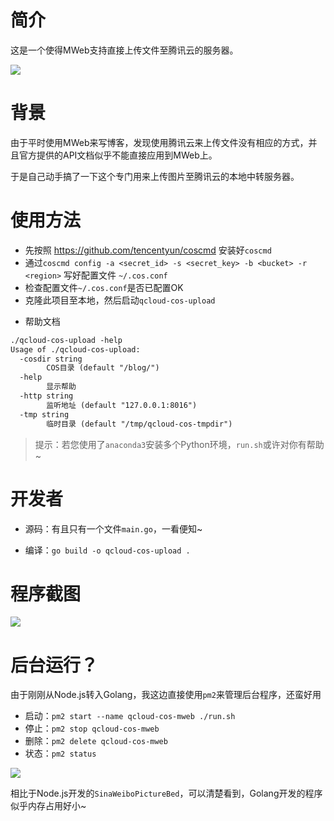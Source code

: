 # 简介

这是一个使得MWeb支持直接上传文件至腾讯云的服务器。

![](https://media-1256569450.cos.ap-chengdu.myqcloud.com/blog/15284246994720.jpg)

# 背景

由于平时使用MWeb来写博客，发现使用腾讯云来上传文件没有相应的方式，并且官方提供的API文档似乎不能直接应用到MWeb上。

于是自己动手搞了一下这个专门用来上传图片至腾讯云的本地中转服务器。

# 使用方法

- 先按照 https://github.com/tencentyun/coscmd 安装好`coscmd`
- 通过`coscmd config -a <secret_id> -s <secret_key> -b <bucket> -r <region>` 写好配置文件 `~/.cos.conf`
- 检查配置文件`~/.cos.conf`是否已配置OK
- 克隆此项目至本地，然后启动`qcloud-cos-upload`

* 帮助文档

```txt
./qcloud-cos-upload -help
Usage of ./qcloud-cos-upload:
  -cosdir string
        COS目录 (default "/blog/")
  -help
        显示帮助
  -http string
        监听地址 (default "127.0.0.1:8016")
  -tmp string
        临时目录 (default "/tmp/qcloud-cos-tmpdir")
```

> 提示：若您使用了`anaconda3`安装多个Python环境，`run.sh`或许对你有帮助~

# 开发者

* 源码：有且只有一个文件`main.go`，一看便知~

* 编译：`go build -o qcloud-cos-upload .`

# 程序截图

![](https://media-1256569450.cos.ap-chengdu.myqcloud.com/blog/15284259864269.jpg)

# 后台运行？

由于刚刚从Node.js转入Golang，我这边直接使用`pm2`来管理后台程序，还蛮好用

* 启动：`pm2 start --name qcloud-cos-mweb ./run.sh`
* 停止：`pm2 stop qcloud-cos-mweb`
* 删除：`pm2 delete qcloud-cos-mweb`
* 状态：`pm2 status`

![](https://media-1256569450.cos.ap-chengdu.myqcloud.com/blog/15284262471222.jpg)


相比于Node.js开发的`SinaWeiboPictureBed`，可以清楚看到，Golang开发的程序似乎内存占用好小~